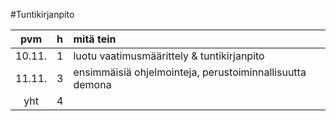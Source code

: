 #Tuntikirjanpito

|pvm | h | mitä tein |
|:--:|:--|:----|
|10.11.|1| luotu vaatimusmäärittely & tuntikirjanpito|
|11.11.|3| ensimmäisiä ohjelmointeja, perustoiminnallisuutta demona|
|yht |4  ||


